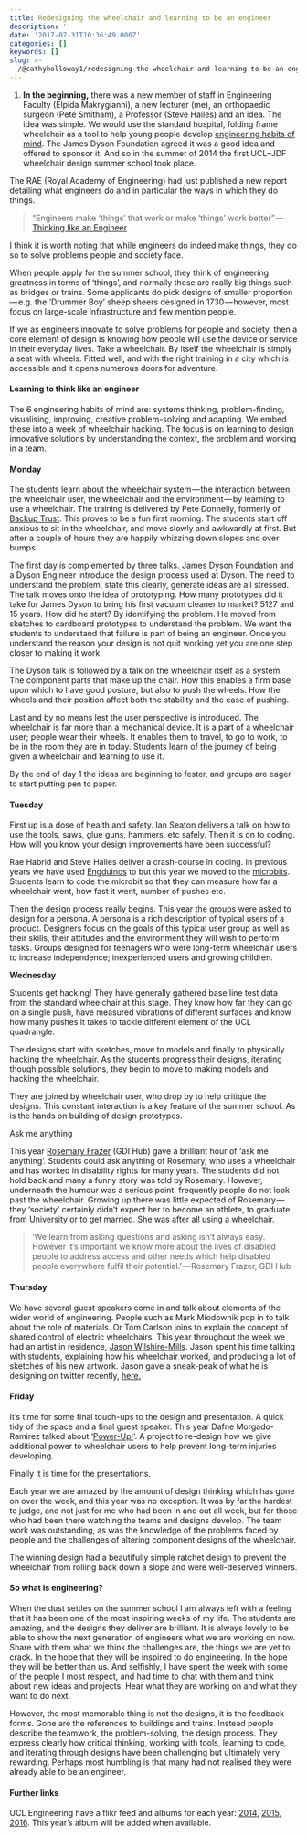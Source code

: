 ```yaml
---
title: Redesigning the wheelchair and learning to be an engineer
description: ''
date: '2017-07-31T10:36:49.000Z'
categories: []
keywords: []
slug: >-
  /@cathyholloway1/redesigning-the-wheelchair-and-learning-to-be-an-engineer-de8758dc3f26
---
```


1.  **In the beginning,** there was a new member of staff in Engineering Faculty (Elpida Makrygianni), a new lecturer (me), an orthopaedic surgeon (Pete Smitham), a Professor (Steve Hailes) and an idea. The idea was simple. We would use the standard hospital, folding frame wheelchair as a tool to help young people develop [engineering habits of mind](http://www.raeng.org.uk/publications/reports/thinking-like-an-engineer-implications-full-report). The James Dyson Foundation agreed it was a good idea and offered to sponsor it. And so in the summer of 2014 the first UCL–JDF wheelchair design summer school took place.

The RAE (Royal Academy of Engineering) had just published a new report detailing what engineers do and in particular the ways in which they do things.

> “Engineers make ‘things’ that work or make ‘things’ work better” — [Thinking like an Engineer](http://www.raeng.org.uk/publications/reports/thinking-like-an-engineer-implications-full-report)

I think it is worth noting that while engineers do indeed make things, they do so to solve problems people and society face.

When people apply for the summer school, they think of engineering greatness in terms of ‘things’, and normally these are really big things such as bridges or trains. Some applicants do pick designs of smaller proportion — e.g. the ‘Drummer Boy’ sheep sheers designed in 1730 — however, most focus on large-scale infrastructure and few mention people.

If we as engineers innovate to solve problems for people and society, then a core element of design is knowing how people will use the device or service in their everyday lives. Take a wheelchair. By itself the wheelchair is simply a seat with wheels. Fitted well, and with the right training in a city which is accessible and it opens numerous doors for adventure.

#### Learning to think like an engineer

The 6 engineering habits of mind are: systems thinking, problem-finding, visualising, improving, creative problem-solving and adapting. We embed these into a week of wheelchair hacking. The focus is on learning to design innovative solutions by understanding the context, the problem and working in a team.

#### Monday

The students learn about the wheelchair system — the interaction between the wheelchair user, the wheelchair and the environment — by learning to use a wheelchair. The training is delivered by Pete Donnelly, formerly of [Backup Trust](http://Backup%20Trust). This proves to be a fun first morning. The students start off anxious to sit in the wheelchair, and move slowly and awkwardly at first. But after a couple of hours they are happily whizzing down slopes and over bumps.

The first day is complemented by three talks. James Dyson Foundation and a Dyson Engineer introduce the design process used at Dyson. The need to understand the problem, state this clearly, generate ideas are all stressed. The talk moves onto the idea of prototyping. How many prototypes did it take for James Dyson to bring his first vacuum cleaner to market? 5127 and 15 years. How did he start? By identifying the problem. He moved from sketches to cardboard prototypes to understand the problem. We want the students to understand that failure is part of being an engineer. Once you understand the reason your design is not quit working yet you are one step closer to making it work.

The Dyson talk is followed by a talk on the wheelchair itself as a system. The component parts that make up the chair. How this enables a firm base upon which to have good posture, but also to push the wheels. How the wheels and their position affect both the stability and the ease of pushing.

Last and by no means lest the user perspective is introduced. The wheelchair is far more than a mechanical device. It is a part of a wheelchair user; people wear their wheels. It enables them to travel, to go to work, to be in the room they are in today. Students learn of the journey of being given a wheelchair and learning to use it.

By the end of day 1 the ideas are beginning to fester, and groups are eager to start putting pen to paper.

#### Tuesday

First up is a dose of health and safety. Ian Seaton delivers a talk on how to use the tools, saws, glue guns, hammers, etc safely. Then it is on to coding. How will you know your design improvements have been successful?

Rae Habrid and Steve Hailes deliver a crash-course in coding. In previous years we have used [Engduinos](http://www.engduino.org/html/index.html) to but this year we moved to the [microbits](http://microbit.org). Students learn to code the microbit so that they can measure how far a wheelchair went, how fast it went, number of pushes etc.

Then the design process really begins. This year the groups were asked to design for a persona. A persona is a rich description of typical users of a product. Designers focus on the goals of this typical user group as well as their skills, their attitudes and the environment they will wish to perform tasks. Groups designed for teenagers who were long-term wheelchair users to increase independence; inexperienced users and growing children.

**Wednesday**

Students get hacking! They have generally gathered base line test data from the standard wheelchair at this stage. They know how far they can go on a single push, have measured vibrations of different surfaces and know how many pushes it takes to tackle different element of the UCL quadrangle.

The designs start with sketches, move to models and finally to physically hacking the wheelchair. As the students progress their designs, iterating though possible solutions, they begin to move to making models and hacking the wheelchair.

They are joined by wheelchair user, who drop by to help critique the designs. This constant interaction is a key feature of the summer school. As is the hands on building of design prototypes.

Ask me anything

This year [Rosemary Frazer](https://twitter.com/RosemaryFrazer?ref_src=twsrc%5Egoogle%7Ctwcamp%5Eserp%7Ctwgr%5Eauthor) (GDI Hub) gave a brilliant hour of ‘ask me anything’. Students could ask anything of Rosemary, who uses a wheelchair and has worked in disability rights for many years. The students did not hold back and many a funny story was told by Rosemary. However, underneath the humour was a serious point, frequently people do not look past the wheelchair. Growing up there was little expected of Rosemary — they ‘society’ certainly didn’t expect her to become an athlete, to graduate from University or to get married. She was after all using a wheelchair.

> ‘We learn from asking questions and asking isn’t always easy. However it’s important we know more about the lives of disabled people to address access and other needs which help disabled people everywhere fulfil their potential.’ — Rosemary Frazer, GDI Hub

#### Thursday

We have several guest speakers come in and talk about elements of the wider world of engineering. People such as Mark Miodownik pop in to talk about the role of materials. Or Tom Carlson joins to explain the concept of shared control of electric wheelchairs. This year throughout the week we had an artist in residence, [Jason Wilshire-Mills](http://jwmipadworkshops.co.uk). Jason spent his time talking with students, explaining how his wheelchair worked, and producing a lot of sketches of his new artwork. Jason gave a sneak-peak of what he is designing on twitter recently, [here.](https://twitter.com/JASONWILSHERMIL/status/891596439440195584)

#### Friday

It’s time for some final touch-ups to the design and presentation. A quick tidy of the space and a final guest speaker. This year Dafne Morgado-Ramirez talked about ‘[Power-Up!](https://www.uclicpower-up.com/#intro)’. A project to re-design how we give additional power to wheelchair users to help prevent long-term injuries developing.

Finally it is time for the presentations.

Each year we are amazed by the amount of design thinking which has gone on over the week, and this year was no exception. It was by far the hardest to judge, and not just for me who had been in and out all week, but for those who had been there watching the teams and designs develop. The team work was outstanding, as was the knowledge of the problems faced by people and the challenges of altering component designs of the wheelchair.

The winning design had a beautifully simple ratchet design to prevent the wheelchair from rolling back down a slope and were well-deserved winners.

#### So what is engineering?

When the dust settles on the summer school I am always left with a feeling that it has been one of the most inspiring weeks of my life. The students are amazing, and the designs they deliver are brilliant. It is always lovely to be able to show the next generation of engineers what we are working on now. Share with them what we think the challenges are, the things we are yet to crack. In the hope that they will be inspired to do engineering. In the hope they will be better than us. And selfishly, I have spent the week with some of the people I most respect, and had time to chat with them and think about new ideas and projects. Hear what they are working on and what they want to do next.

However, the most memorable thing is not the designs, it is the feedback forms. Gone are the references to buildings and trains. Instead people describe the teamwork, the problem-solving, the design process. They express clearly how critical thinking, working with tools, learning to code, and iterating through designs have been challenging but ultimately very rewarding. Perhaps most humbling is that many had not realised they were already able to be an engineer.

#### Further links

UCL Engineering have a flikr feed and albums for each year: [2014](https://www.flickr.com/photos/uclengineering/albums/72157647179029961), [2015](https://www.flickr.com/photos/uclengineering/sets/72157656143963225/with/19679219838/), [2016](https://www.flickr.com/photos/uclengineering/albums/72157672027814295). This year’s album will be added when available.